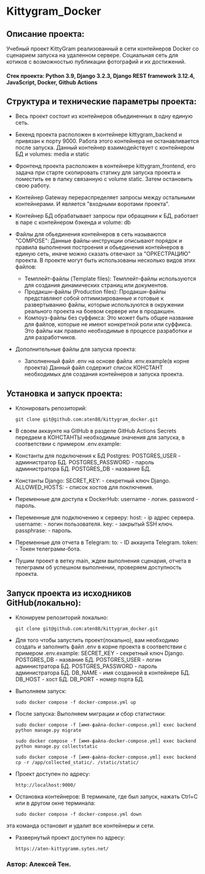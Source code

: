 # Kittygram_Docker
## Описание проекта:
Учебный проект KittyGram реализованный в сети контейнеров Docker cо сценарием запуска на удаленном сервере. 
Социальная сеть для котиков с возможностью публикации фотографий и их достижений.

#### Стек проекта: Python 3.9, Django 3.2.3, Django REST framework 3.12.4, JavaScript, Docker, Github Actions

## Структура и технические параметры проекта:

  - Весь проект состоит из контейнеров обьединенных в одну единую сеть.
   - Бекенд проекта расположен в контейнере kittygram_backend и привязан к порту 9000. 
    Работа этого контейнера не останавливается после запуска.
    Данный контейнер взаимодействует с контейнером БД и volumes: media и static

   - Фронтенд проекта расположен в контейнере kittygram_frontend, его задача при старте скопировать статику для запуска проекта
    и поместить ее в папку связанную с volume static. Затем остановить свою работу.

   - Контейнер Gateway перераспределяет запросы между остальными контейнерами. И является "входными воротами проекта".

   - Контейнер БД обрабатывает запросы при обращении к БД, работает в паре с контейнером бэкенда и volume: db

  - Файлы для обьединения контейнеров в сеть называются "COMPOSE":
   Данные файлы-инструкции описывают порядок и правила выполнения построения и обьединения контейнеров в единую сеть,
   иначе можно сказать отвечают за "ОРКЕСТРАЦИЮ" проекта. В проекте могут быть использованы несколько видов этих файлов:
    - Темплейт-файлы (Template files): Темплейт-файлы используются для создания динамических страниц или документов.
    - Продакшн-файлы (Production files): Продакшн-файлы представляют собой оптимизированные и готовые к развертыванию файлы, 
     которые используются в окружении реального проекта на боевом сервере или в продакшен.
    - Компоуз-файлы без суффикса: Это может быть общее название для файлов, которые не имеют конкретной роли или суффикса.
     Это файлы как правило необходимые в процессе разработки и для разработчиков.

  - Дополнительные файлы для запуска проекта:
    - Заполненный файл .env на основе файла .env.example(в корне проекта)
      Данный файл содержит список КОНСТАНТ необходимых для создания контейнеров и запуска проекта.


## Установка и запуск проекта:
- Клонировать репозиторий:
  ```
  git clone git@github.com:aten88/kittygram_docker.git
  ```
- В своем аккаунте на GitHub в разделе GitHub Actions Secrets передаем в КОНСТАНТЫ необходимые значения для запуска, в соответствии с примером .env.example:

- Константы для подключения к БД Postgres:
  POSTGRES_USER - администратор БД.
  POSTGRES_PASSWORD - пароль администратора БД.
  POSTGRES_DB - название БД.

- Константы Django:
  SECRET_KEY: - секретный ключ Django.
  ALLOWED_HOSTS: - список хостов для поключения.

- Переменные для доступа к DockerHub:
  username - логин.
  password - пароль.

- Переменные для подключению к серверу:
  host: - ip адрес сервера.
  username: - логин пользователя.
  key: - закрытый SSH ключ.
  passphrase: - пароль.

- Переменные для отчета в Telegram:
  to: - ID аккаунта Telegram.
  token: - Токен телеграмм-бота.

- Пушим проект в ветку main, ждем выполнения сценария, отчета в телеграмм об успешном выполнении, проверяем доступность проекта.

## Запуск проекта из исходников GitHub(локально):

- Клонируем репозиторий локально:
  ```
  git clone git@github.com:aten88/kittygram_docker.git
  ```
- Для того чтобы запустить проект(локально), вам необходимо создать и заполнить файл .env в корне проекта в соответствии с примером .env.example:
SECRET_KEY - секретный ключ Django. 
POSTGRES_DB - название БД. 
POSTGRES_USER - логин администратора БД. 
POSTGRES_PASSWORD - пароль администратора БД. 
DB_NAME - имя созданной в контейнере БД. 
DB_HOST - хост БД. 
DB_PORT - номер порта БД.

- Выполняем запуск:
  ```
  sudo docker compose -f docker-compose.yml up
  ```

- После запуска: Выполняем миграции и сбор статистики:
  ```
  sudo docker compose -f [имя-файла-docker-compose.yml] exec backend python manage.py migrate
  ```
  ```
  sudo docker compose -f [имя-файла-docker-compose.yml] exec backend python manage.py collectstatic
  ```
  ```
  sudo docker compose -f [имя-файла-docker-compose.yml] exec backend cp -r /app/collected_static/. /static/static/
  ```

- Проект доступен по адресу:
  ```
  http://localhost:9000/
  ```

- Остановка контейнеров:
В терминале, где был запуск, нажать Ctrl+С или в другом окне терминала:
   ```
   sudo docker compose -f docker-compose.yml down
   ```
 эта команда остановит и удалит все контейнеры и сети.

- Развернутый проект доступен по адресу:
  ```
  https://aten-kittygramm.sytes.net/
  ```
### Автор: Алексей Тен.
